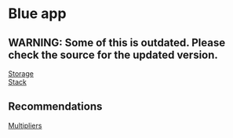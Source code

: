 # Blue app
## WARNING: Some of this is outdated. Please check the source for the updated version.

[Storage](storage.md)  
[Stack](stack.md)

## Recommendations
[Multipliers](recommendations/multipliers.md)
